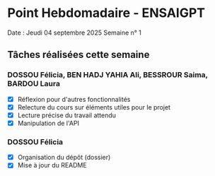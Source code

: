 # Point Hebdomadaire - ENSAIGPT

Date : Jeudi 04 septembre 2025
Semaine n° 1

## Tâches réalisées cette semaine

###  DOSSOU Félicia, BEN HADJ YAHIA Ali, BESSROUR Saima, BARDOU Laura
- [x] Réflexion pour d'autres fonctionnalités
- [x] Relecture du cours sur éléments utiles pour le projet
- [x] Lecture précise du travail attendu
- [x] Manipulation de l'API

###  DOSSOU Félicia
- [x] Organisation du dépôt (dossier)
- [x] Mise à jour du README
